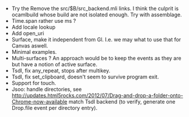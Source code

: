 * Try the Remove the src/$B/src_backend.mli links. I think the culprit is 
  ocamlbuild whose build are not isolated enough. Try with assemblage.
* Time.span rather use ms ? 
* Add locale lookup
* Add open_uri
* Surface, make it independent from Gl. I.e. we may what to use 
  that for Canvas aswell.
* Minimal examples.
* Multi-surfaces ? An approach would be to keep the events as 
  they are but have a notion of active surface.
* Tsdl, fix any_repeat, stops after multikey.
* Tsdl, fix set_clipboard, doesn't seem to survive program exit.
* Support for touch.
* Jsoo: handle directories, see 
  http://updates.html5rocks.com/2012/07/Drag-and-drop-a-folder-onto-Chrome-now-available
  match Tsdl backend (to verify, generate one Drop.file event per directory
  entry).
